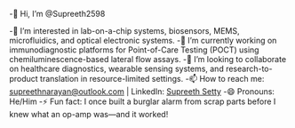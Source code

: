 -👋 Hi, I’m @Supreeth2598

-👀 I’m interested in lab-on-a-chip systems, biosensors, MEMS, microfluidics, and optical electronic systems.
-🌱 I’m currently working on immunodiagnostic platforms for Point-of-Care Testing (POCT) using chemiluminescence-based lateral flow assays.
-💞️ I’m looking to collaborate on healthcare diagnostics, wearable sensing systems, and research-to-product translation in resource-limited settings.
-📫 How to reach me: supreethnarayan@outlook.com | LinkedIn: [Supreeth Setty](https://www.linkedin.com/in/supreethsetty/)
-😄 Pronouns: He/Him
-⚡ Fun fact: I once built a burglar alarm from scrap parts before I knew what an op-amp was—and it worked!
